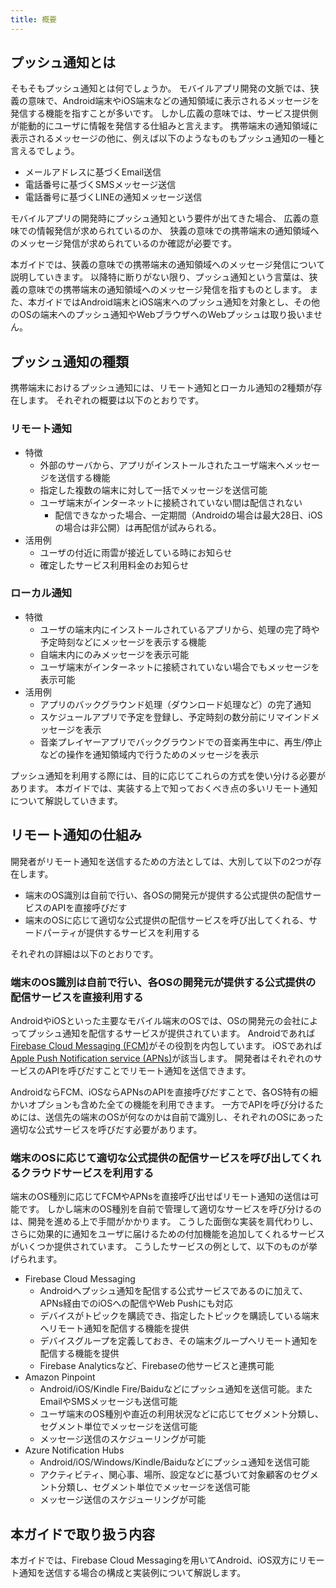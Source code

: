 ```yaml
---
title: 概要
---
```


## プッシュ通知とは

そもそもプッシュ通知とは何でしょうか。
モバイルアプリ開発の文脈では、狭義の意味で、Android端末やiOS端末などの通知領域に表示されるメッセージを発信する機能を指すことが多いです。
しかし広義の意味では、サービス提供側が能動的にユーザに情報を発信する仕組みと言えます。
携帯端末の通知領域に表示されるメッセージの他に、例えば以下のようなものもプッシュ通知の一種と言えるでしょう。

- メールアドレスに基づくEmail送信
- 電話番号に基づくSMSメッセージ送信
- 電話番号に基づくLINEの通知メッセージ送信

モバイルアプリの開発時にプッシュ通知という要件が出てきた場合、
広義の意味での情報発信が求められているのか、
狭義の意味での携帯端末の通知領域へのメッセージ発信が求められているのか確認が必要です。

本ガイドでは、狭義の意味での携帯端末の通知領域へのメッセージ発信について説明していきます。
以降特に断りがない限り、プッシュ通知という言葉は、狭義の意味での携帯端末の通知領域へのメッセージ発信を指すものとします。
また、本ガイドではAndroid端末とiOS端末へのプッシュ通知を対象とし、その他のOSの端末へのプッシュ通知やWebブラウザへのWebプッシュは取り扱いません。

## プッシュ通知の種類

携帯端末におけるプッシュ通知には、リモート通知とローカル通知の2種類が存在します。
それぞれの概要は以下のとおりです。

### リモート通知

- 特徴
    - 外部のサーバから、アプリがインストールされたユーザ端末へメッセージを送信する機能
    - 指定した複数の端末に対して一括でメッセージを送信可能
    - ユーザ端末がインターネットに接続されていない間は配信されない
        - 配信できなかった場合、一定期間（Androidの場合は最大28日、iOSの場合は非公開）は再配信が試みられる。
- 活用例
    - ユーザの付近に雨雲が接近している時にお知らせ
    - 確定したサービス利用料金のお知らせ

### ローカル通知

- 特徴
    - ユーザの端末内にインストールされているアプリから、処理の完了時や予定時刻などにメッセージを表示する機能
    - 自端末内にのみメッセージを表示可能
    - ユーザ端末がインターネットに接続されていない場合でもメッセージを表示可能
- 活用例
    - アプリのバックグラウンド処理（ダウンロード処理など）の完了通知
    - スケジュールアプリで予定を登録し、予定時刻の数分前にリマインドメッセージを表示
    - 音楽プレイヤーアプリでバックグラウンドでの音楽再生中に、再生/停止などの操作を通知領域内で行うためのメッセージを表示

プッシュ通知を利用する際には、目的に応じてこれらの方式を使い分ける必要があります。
本ガイドでは、実装する上で知っておくべき点の多いリモート通知について解説していきます。

## リモート通知の仕組み

開発者がリモート通知を送信するための方法としては、大別して以下の2つが存在します。

- 端末のOS識別は自前で行い、各OSの開発元が提供する公式提供の配信サービスのAPIを直接呼びだす
- 端末のOSに応じて適切な公式提供の配信サービスを呼び出してくれる、サードパーティが提供するサービスを利用する

それぞれの詳細は以下のとおりです。

### 端末のOS識別は自前で行い、各OSの開発元が提供する公式提供の配信サービスを直接利用する

AndroidやiOSといった主要なモバイル端末のOSでは、OSの開発元の会社によってプッシュ通知を配信するサービスが提供されています。
Androidであれば[Firebase Cloud Messaging (FCM)](https://firebase.google.com/docs/cloud-messaging?hl=ja)がその役割を内包しています。
iOSであれば[Apple Push Notification service (APNs)](https://developer.apple.com/documentation/usernotifications/setting_up_a_remote_notification_server)が該当します。
開発者はそれぞれのサービスのAPIを呼びだすことでリモート通知を送信できます。

AndroidならFCM、iOSならAPNsのAPIを直接呼びだすことで、各OS特有の細かいオプションも含めた全ての機能を利用できます。
一方でAPIを呼び分けるためには、送信先の端末のOSが何なのかは自前で識別し、それぞれのOSにあった適切な公式サービスを呼びだす必要があります。

### 端末のOSに応じて適切な公式提供の配信サービスを呼び出してくれるクラウドサービスを利用する

端末のOS種別に応じてFCMやAPNsを直接呼び出せばリモート通知の送信は可能です。
しかし端末のOS種別を自前で管理して適切なサービスを呼び分けるのは、開発を進める上で手間がかかります。
こうした面倒な実装を肩代わりし、さらに効果的に通知をユーザに届けるための付加機能を追加してくれるサービスがいくつか提供されています。
こうしたサービスの例として、以下のものが挙げられます。

- Firebase Cloud Messaging
  - Androidへプッシュ通知を配信する公式サービスであるのに加えて、APNs経由でのiOSへの配信やWeb Pushにも対応
  - デバイスがトピックを購読でき、指定したトピックを購読している端末へリモート通知を配信する機能を提供
  - デバイスグループを定義しておき、その端末グループへリモート通知を配信する機能を提供
  - Firebase Analyticsなど、Firebaseの他サービスと連携可能
- Amazon Pinpoint
  - Android/iOS/Kindle Fire/Baiduなどにプッシュ通知を送信可能。またEmailやSMSメッセージも送信可能
  - ユーザ端末のOS種別や直近の利用状況などに応じてセグメント分類し、セグメント単位でメッセージを送信可能
  - メッセージ送信のスケジューリングが可能
- Azure Notification Hubs
  - Android/iOS/Windows/Kindle/Baiduなどにプッシュ通知を送信可能
  - アクティビティ、関心事、場所、設定などに基づいて対象顧客のセグメント分類し、セグメント単位でメッセージを送信可能
  - メッセージ送信のスケジューリングが可能

## 本ガイドで取り扱う内容

本ガイドでは、Firebase Cloud Messagingを用いてAndroid、iOS双方にリモート通知を送信する場合の構成と実装例について解説します。
